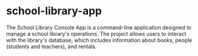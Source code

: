 # school-library-app
The School Library Console App is a command-line application designed to manage a school library's operations. The project allows users to interact with the library's database, which includes information about books, people (students and teachers), and rentals.
